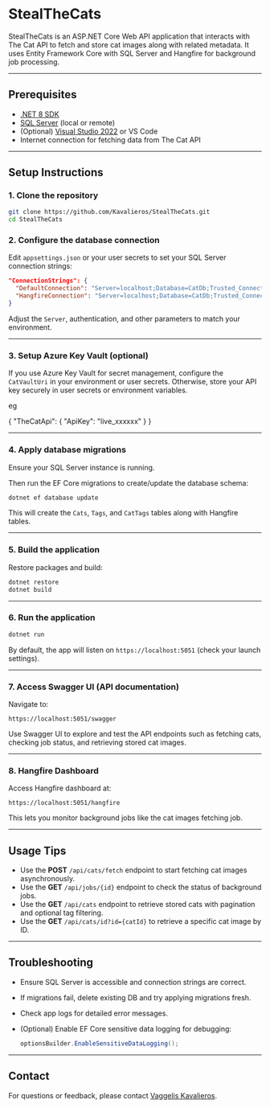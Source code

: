 
# StealTheCats

StealTheCats is an ASP.NET Core Web API application that interacts with The Cat API to fetch and store cat images along with related metadata. It uses Entity Framework Core with SQL Server and Hangfire for background job processing.

---

## Prerequisites

- [.NET 8 SDK](https://dotnet.microsoft.com/en-us/download/dotnet/8.0)
- [SQL Server](https://www.microsoft.com/en-us/sql-server) (local or remote)
- (Optional) [Visual Studio 2022](https://visualstudio.microsoft.com/) or VS Code
- Internet connection for fetching data from The Cat API

---

## Setup Instructions

### 1. Clone the repository

```bash
git clone https://github.com/Kavalieros/StealTheCats.git
cd StealTheCats
```

### 2. Configure the database connection

Edit `appsettings.json` or your user secrets to set your SQL Server connection strings:

```json
"ConnectionStrings": {
  "DefaultConnection": "Server=localhost;Database=CatDb;Trusted_Connection=True;TrustServerCertificate=True;",
  "HangfireConnection": "Server=localhost;Database=CatDb;Trusted_Connection=True;TrustServerCertificate=True;"
}
```

Adjust the `Server`, authentication, and other parameters to match your environment.

---

### 3. Setup Azure Key Vault (optional)

If you use Azure Key Vault for secret management, configure the `CatVaultUri` in your environment or user secrets. Otherwise, store your API key securely in user secrets or environment variables.

eg 

{
  "TheCatApi": {
    "ApiKey": "live_xxxxxx"
  }
}

---

### 4. Apply database migrations

Ensure your SQL Server instance is running.

Then run the EF Core migrations to create/update the database schema:

```bash
dotnet ef database update
```

This will create the `Cats`, `Tags`, and `CatTags` tables along with Hangfire tables.

---

### 5. Build the application

Restore packages and build:

```bash
dotnet restore
dotnet build
```

---

### 6. Run the application

```bash
dotnet run
```

By default, the app will listen on `https://localhost:5051` (check your launch settings).

---

### 7. Access Swagger UI (API documentation)

Navigate to:

```
https://localhost:5051/swagger
```

Use Swagger UI to explore and test the API endpoints such as fetching cats, checking job status, and retrieving stored cat images.

---

### 8. Hangfire Dashboard

Access Hangfire dashboard at:

```
https://localhost:5051/hangfire
```

This lets you monitor background jobs like the cat images fetching job.

---

## Usage Tips

- Use the **POST** `/api/cats/fetch` endpoint to start fetching cat images asynchronously.
- Use the **GET** `/api/jobs/{id}` endpoint to check the status of background jobs.
- Use the **GET** `/api/cats` endpoint to retrieve stored cats with pagination and optional tag filtering.
- Use the **GET** `/api/cats/id?id={catId}` to retrieve a specific cat image by ID.

---

## Troubleshooting

- Ensure SQL Server is accessible and connection strings are correct.
- If migrations fail, delete existing DB and try applying migrations fresh.
- Check app logs for detailed error messages.
- (Optional) Enable EF Core sensitive data logging for debugging:

  ```csharp
  optionsBuilder.EnableSensitiveDataLogging();
  ```

---

## Contact

For questions or feedback, please contact [Vaggelis Kavalieros](mailto:kavalieros.v@gmail.com).

